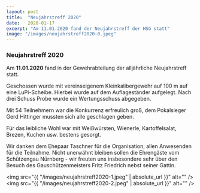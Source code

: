 ```yaml
---
layout: post
title:  "Neujahrstreff 2020"
date:   2020-01-17
excerpt: "Am 11.01.2020 fand der Neujahrstreff der HSG statt"
image: "/images/neujahrstreff2020-0.jpeg"
---
```


### Neujahrstreff 2020

Am **11.01.2020** fand in der Gewehrabteilung der alljährliche Neujahrstreff statt.

Geschossen wurde mit vereinseigenem Kleinkalibergewehr auf 100 m auf eine LuPi-Scheibe. Hierbei wurde auf dem Auflageständer aufgelegt. Nach drei Schuss Probe wurde ein Wertungsschuss abgegeben.

Mit 54 Teilnehmern war die Konkurrenz erfreulich groß, dem
Pokalsieger Gerd Hittinger mussten sich alle geschlagen geben.  

Für das leibliche Wohl war mit Weißwürsten, Wienerle, Kartoffelsalat, Brezen, Kuchen usw. bestens gesorgt.

Wir danken dem Ehepaar Taschner für die Organisation, allen Anwesenden für die Teilnahme. Nicht unerwähnt bleiben sollen die Ehrengäste vom Schützengau Nürnberg  - wir freuten uns insbesondere sehr über den Besuch des Gauschützenmeisters Fritz Friedrich nebst seiner Gattin.

<span class="image left"><img src="{{ "/images/neujahrstreff2020-1.jpeg" | absolute_url }}" alt="" /></span>
<span class="image right"><img src="{{ "/images/neujahrstreff2020-2.jpeg" | absolute_url }}" alt="" /></span>
